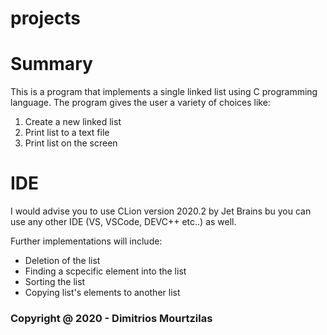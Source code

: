 # projects
<html>
<head>
<title>
Linked List in C
</title>
</head>

<body>
<h1>Summary</h1>
<p>This is a program that implements a single linked list using C programming language.
The program gives the user a variety of choices like:
<ol>
<li>Create a new linked list</li>
<li>Print list to a text file</li>
<li>Print list on the screen</li>
</ol>
<h1>IDE</h1>
<p>I would advise you to use CLion version 2020.2 by Jet Brains bu you can use any other IDE (VS, VSCode, DEVC++ etc..) as well.</p>
<p>Further implementations will include:
<ul>
<li>Deletion of the list</li>
<li>Finding a scpecific element into the list</li>
<li>Sorting the list</li>
<li>Copying list's elements to another list</li>
</ul>
<h3>Copyright @ 2020 - Dimitrios Mourtzilas</h2>
</body>
</html>
